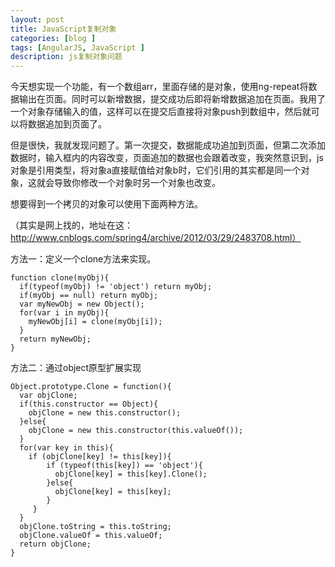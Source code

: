 ```yaml
---
layout: post
title: JavaScript复制对象
categories: [blog ]
tags: [AngularJS, JavaScript ]
description: js复制对象问题
---
```


今天想实现一个功能，有一个数组arr，里面存储的是对象，使用ng-repeat将数据输出在页面。同时可以新增数据，提交成功后即将新增数据追加在页面。我用了一个对象存储输入的值，这样可以在提交后直接将对象push到数组中，然后就可以将数据追加到页面了。

但是很快，我就发现问题了。第一次提交，数据能成功追加到页面，但第二次添加数据时，输入框内的内容改变，页面追加的数据也会跟着改变，我突然意识到，js对象是引用类型，将对象a直接赋值给对象b时，它们引用的其实都是同一个对象，这就会导致你修改一个对象时另一个对象也改变。

想要得到一个拷贝的对象可以使用下面两种方法。

（其实是网上找的，地址在这：http://www.cnblogs.com/spring4/archive/2012/03/29/2483708.html）

方法一：定义一个clone方法来实现。
```
function clone(myObj){  
  if(typeof(myObj) != 'object') return myObj;  
  if(myObj == null) return myObj;  
  var myNewObj = new Object();   
  for(var i in myObj){
    myNewObj[i] = clone(myObj[i]); 
  } 
  return myNewObj;  
} 
```

方法二：通过object原型扩展实现
```
Object.prototype.Clone = function(){  
  var objClone;  
  if(this.constructor == Object){
    objClone = new this.constructor();
  }else{
    objClone = new this.constructor(this.valueOf());  
  }
  for(var key in this){  
    if (objClone[key] != this[key]){  
        if (typeof(this[key]) == 'object'){  
          objClone[key] = this[key].Clone();  
        }else{  
          objClone[key] = this[key];  
        }  
     }  
  }  
  objClone.toString = this.toString;  
  objClone.valueOf = this.valueOf;  
  return objClone;  
}   
```
